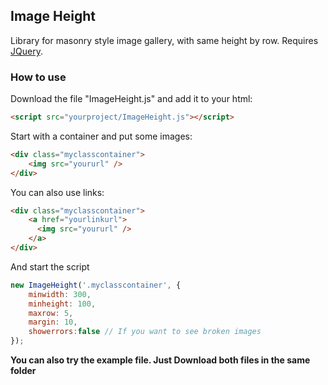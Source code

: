 ## Image Height
Library for masonry style image gallery, with same height by row. Requires [JQuery](https://code.jquery.com/).
### How to use 
Download the file "ImageHeight.js" and add it to your html:
```html
<script src="yourproject/ImageHeight.js"></script>
```
Start with a container and put some images:
```html
<div class="myclasscontainer">
    <img src="yoururl" />
</div>
```

You can also use links:
```html
<div class="myclasscontainer">
    <a href="yourlinkurl">
      <img src="yoururl" />
    </a>
</div>
```

And start the script

```javascript
new ImageHeight('.myclasscontainer', {
    minwidth: 300,
    minheight: 100,
    maxrow: 5,
    margin: 10,
    showerrors:false // If you want to see broken images
});
```

**You can also try the example file. Just Download both files in the same folder**



